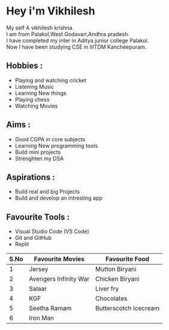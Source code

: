 # Hey i'm Vikhilesh 
My self A vikhilesh krishna.  
 I am from Palakol,West Godavari,Andhra pradesh.  
 I have completed my inter in Aditya junior college Palakol.  
 Now I have been studying CSE in IIITDM Kancheepuram.  

## Hobbies :   
- Playing and watching cricket
- Listening Music
- Learning New things
- Playing chess
- Watching Movies  

## Aims :
- Good CGPA in core subjects
- Learning New programming tools
- Build mini projects
- Strenghten my DSA

## Aspirations : 
- Build real and big Projects
- Build and develop an intresting app 


## Favourite Tools : 
- Visual Studio Code (VS Code)
- Git and GitHub
- Replit


| S.No | Favourite Movies | Favourite Food |
| ---- | ------| ------ |
| 1 | Jersey | Mutton Biryani |
| 2 | Avengers Infinity War | Chicken Biryani |
| 3 | Salaar | Liver fry |
| 4 | KGF | Chocolates |
| 5 | Seetha Ramam | Butterscotch Icecream |
| 6 | Iron Man |   |
